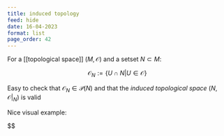 ```yaml
---
title: induced topology
feed: hide
date: 16-04-2023
format: list
page_order: 42
---
```



For a [[topological space]] $(M, \mathcal O)$ and a setset $N\subset M$:

$$\mathcal O_N := \{U \cap N|U \in\mathcal O\}$$


Easy to check that $\mathcal O_N \in \mathcal P(N)$ and that the *induced topological space* $(N, \mathcal O|_N)$ is valid

Nice visual example:

$$